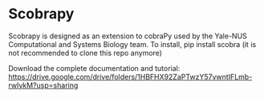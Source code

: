 # Scobrapy
Scobrapy is designed as an extension to cobraPy used by the Yale-NUS Computational and Systems Biology team. 
To install, pip install scobra (it is not recommended to clone this repo anymore)

Download the complete documentation and tutorial: https://drive.google.com/drive/folders/1HBFHX92ZaPTwzY57vwntIFLmb-rwIykM?usp=sharing



